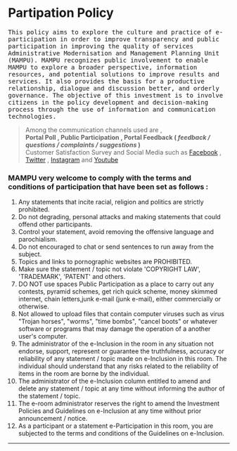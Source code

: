 # Partipation Policy  

 <tt>This policy aims to explore the culture and practice of e-participation in order to improve transparency and public participation in improving the quality of services Administrative Modernisation and Management Planning Unit (MAMPU).
MAMPU recognizes public involvement to enable MAMPU to explore a broader perspective, information resources, and potential solutions to improve results and services. 
It also provides the basis for a productive relationship, dialogue and discussion better, and orderly governance.
The objective of this investment is to involve citizens in the policy development and decision-making process through the use of information and communication technologies.</tt>
  
> Among the communication channels used are ,  
<b>Portal Poll , Public Participation , Portal Feedback ( _feedback / questions / complaints / suggestions_ )</b>  
> Customer Satisfaction Survey and Social Media such as [Facebook](https://facebook.com) , [Twitter](https://twitter.com) , [Instagram](https://instagram.com) and [Youtube](https://youtube.com)  
 
   
### MAMPU very welcome to comply with the terms and conditions of participation that have been set as follows :  
01. Any statements that incite racial, religion and politics are strictly prohibited.
02. Do not degrading, personal attacks and making statements that could offend other participants.
03. Control your statement, avoid removing the offensive language and parochialism.
04. Do not encouraged to chat or send sentences to run away from the subject.
05. Topics and links to pornographic websites are PROHIBITED.
06. Make sure the statement / topic not violate 'COPYRIGHT LAW', 'TRADEMARK', 'PATENT' and others.
07. DO NOT use spaces Public Participation as a place to carry out any contests, pyramid schemes, get rich quick scheme, money skimmed internet, chain letters,junk e-mail (junk e-mail), either commercially or otherwise.
08. Not allowed to upload files that contain computer viruses such as virus "Trojan horses", "worms", "time bombs", "cancel boots" or whatever software or programs that may damage the operation of a another user's computer.
09. The administrator of the e-Inclusion in the room in any situation not endorse, support, represent or guarantee the truthfulness, accuracy or reliability of any statement / topic made on e-Inclusion in this room. The individual should understand that any risks related to the reliability of items in the room are borne by the individual.
10. The administrator of the e-Inclusion column entitled to amend and delete any statement / topic at any time without informing the author of the statement / topic.
11. The e-room administrator reserves the right to amend the Investment Policies and Guidelines on e-Inclusion at any time without prior announcement / notice.
12. As a participant or a statement e-Participation in this room, you are subjected to the terms and conditions of the Guidelines on e-Inclusion.  
---
